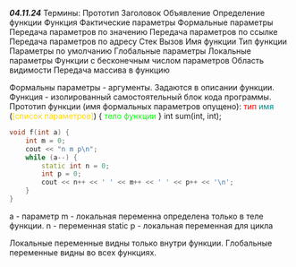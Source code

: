 ***04.11.24***
Термины:
Прототип
Заголовок
Объявление
Определение функции
Функция
Фактические параметры
Формальные параметры
Передача параметров по значению
Передача параметров по ссылке
Передача параметров по адресу
Стек
Вызов
Имя функции
Тип функции
Параметры по умолчанию
Глобальные параметры
Локальные параметры
Функции с бесконечным числом параметров
Область видимости
Передача массива в функцию

Формальны параметры - аргументы. Задаются в описании функции.
Функция - изолированный самостоятельный блок кода программы.
Прототип функции (имя формальных параметров опущено):
<span style="color:red">тип</span> <span style="color:#008888">имя</span> (<span style="color:gold">[список параметров]</span>) { <span style="color:lime">тело функции</span> }
int sum(int, int);

```c++
void f(int a) {
	int m = 0;
	cout << "n m p\n";
	while (a--) {
		static int n = 0;
		int p = 0;
		cout << n++ << ' ' << m++ << ' ' << p++ << '\n';
	}
}
```
a - параметр
m - локальная переменна определена только в теле функции.
n - переменная static
p - локальная переменная для цикла

Локальные переменные видны только внутри функции.
Глобальные переменные видны во всех функциях.
